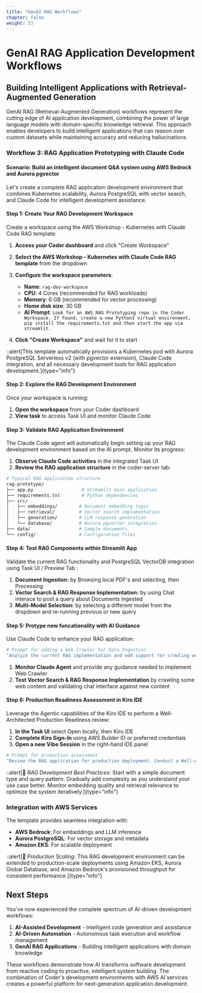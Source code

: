 ```yaml
---
title: "GenAI RAG Workflows"
chapter: false
weight: 53
---
```


# GenAI RAG Application Development Workflows

## Building Intelligent Applications with Retrieval-Augmented Generation

GenAI RAG (Retrieval-Augmented Generation) workflows represent the cutting edge of AI application development, combining the power of large language models with domain-specific knowledge retrieval. This approach enables developers to build intelligent applications that can reason over custom datasets while maintaining accuracy and reducing hallucinations.

### Workflow 3: RAG Application Prototyping with Claude Code
#### Scenario: Build an intelligent document Q&A system using AWS Bedrock and Aurora pgvector

Let's create a complete RAG application development environment that combines Kubernetes scalability, Aurora PostgreSQL with vector search, and Claude Code for intelligent development assistance.

#### Step 1: Create Your RAG Development Workspace

Create a workspace using the AWS Workshop - Kubernetes with Claude Code RAG template:
1. **Access your Coder dashboard** and click "Create Workspace"
2. **Select the AWS Workshop - Kubernetes with Claude Code RAG template** from the dropdown
3. **Configure the workspace parameters**:
   - **Name**: `rag-dev-workspace`
   - **CPU**: 4 Cores (recommended for RAG workloads)
   - **Memory**: 6 GB (recommended for vector processing)
   - **Home disk size**: 30 GB
   - **AI Prompt**: `Look for an AWS RAG Prototyping repo in the Coder Workspace. If found, create a new Python3 virtual environment, pip install the requirements.txt and then start the app via streamlit.`

4. **Click "Create Workspace"** and wait for it to start

::alert[This template automatically provisions a Kubernetes pod with Aurora PostgreSQL Serverless v2 (with pgvector extension), Claude Code integration, and all necessary development tools for RAG application development.]{type="info"}

#### Step 2: Explore the RAG Development Environment

Once your workspace is running:

1. **Open the workspace** from your Coder dashboard
2. **View task** to access Task UI and monitor Claude Code

#### Step 3: Validate RAG Application Environment

The Claude Code agent will automatically begin setting up your RAG development environment based on the AI prompt. Monitor its progress:

1. **Observe Claude Code activities** in the integrated Task UI
2. **Review the RAG application structure** in the coder-server tab:

```bash
# Typical RAG application structure
rag-prototype/
├── app.py                  # Streamlit main application
├── requirements.txt        # Python dependencies
├── src/
│   ├── embeddings/        # Document embedding logic
│   ├── retrieval/         # Vector search implementation
│   ├── generation/        # LLM response generation
│   └── database/          # Aurora pgvector integration
├── data/                  # Sample documents
└── config/                # Configuration files
```

#### Step 4: Test RAG Components within Streamlit App

Validate the current RAG functionality and PostgreSQL VectorDB integration using Task UI / Preview Tab :

1. **Document Ingestion:** by Browsing local PDF's and selecting, then Processing 
2. **Vector Search & RAG Response Implementation:** by using Chat interace to post a query about Documents ingested
3. **Multi-Model Selection:** by selecting a different model from the dropdown and re-running previous or new query

#### Step 5: Protype new funcationality with AI Guidance

Use Claude Code to enhance your RAG application:

```bash
# Prompt for adding a Web Crawler for Data Ingestion
"Analyze the current RAG implementation and add support for crawling web pages to ingest additioal data into the PostgreSQL Vector Knowledgebase.  Limit the number of web pages that could be ingested to 100, and maximum link depth of 4."
```
1. **Monitor Claude Agent** and provide any guidance needed to implement Web Crawler
2. **Test Vector Search & RAG Response Implementation** by crawling some web content and validating chat interface against new content


#### Step 6: Production Readiness Assessment in Kiro IDE

Leverage the Agentic capabilities of the Kiro IDE to perform a Well-Architected Production Readiness review:

1. **In the Task UI** select Open locally, then Kiro IDE
2. **Complete Kiro Sign-In** using AWS Builder ID or preferred credentials
3. **Open a new Vibe Session** in the right-hand IDE panel
```bash
# Prompt for production assessment
"Review the RAG application for production deployment. Conduct a Well-Architected review, checking for security best practices, error handling, logging, monitoring, scalability considerations, and AWS service integration patterns. Provide a deployment checklist."
```

::alert[🧠 *RAG Development Best Practices*: Start with a simple document type and query pattern. Gradually add complexity as you understand your use case better. Monitor embedding quality and retrieval relevance to optimize the system iteratively.]{type="info"}

### Integration with AWS Services

The template provides seamless integration with:
- **AWS Bedrock**: For embeddings and LLM inference
- **Aurora PostgreSQL**: For vector storage and metadata
- **Amazon EKS**: For scalable deployment

::alert[🚀 *Production Scaling*: This RAG development environment can be extended to production-scale deployments using Amazon EKS, Aurora Global Database, and Amazon Bedrock's provisioned throughput for consistent performance.]{type="info"}

## Next Steps

You've now experienced the complete spectrum of AI-driven development workflows:
1. **AI-Assisted Development** - Intelligent code generation and assistance
2. **AI-Driven Automation** - Autonomous task execution and workflow management  
3. **GenAI RAG Applications** - Building intelligent applications with domain knowledge

These workflows demonstrate how AI transforms software development from reactive coding to proactive, intelligent system building. The combination of Coder's development environments with AWS AI services creates a powerful platform for next-generation application development.